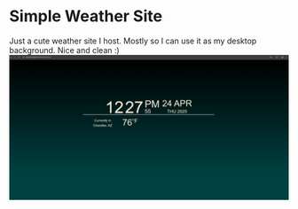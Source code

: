 # Simple Weather Site

Just a cute weather site I host. Mostly so I can use it as my desktop background. Nice and clean :)
![Just a screenshot](.\Assets\Screen.png)